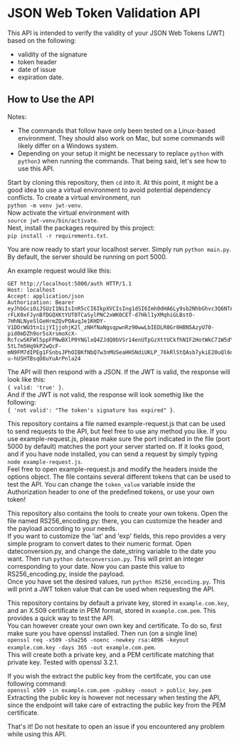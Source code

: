 # JSON Web Token Validation API

This API is intended to verify the validity of your JSON Web Tokens (JWT) based on the following:
- validity of the signature
- token header
- date of issue
- expiration date.

## How to Use the API

Notes:
- The commands that follow have only been tested on a Linux-based environment. They should also work on Mac, but some commands will likely differ on a Windows system.
- Depending on your setup it might be necessary to replace `python` with `python3` when running the commands.
That being said, let's see how to use this API.

Start by cloning this repository, then `cd` into it. At this point, it might be a good idea to use a virtual environment to avoid potential dependency conflicts. To create a virtual environment, run  
`python -m venv jwt-venv`.  
Now activate the virtual environment with  
`source jwt-venv/bin/activate`.  
Next, install the packages required by this project:  
`pip install -r requirements.txt`.

You are now ready to start your localhost server. Simply run `python main.py`. By default, the server should be running on port 5000.

An example request would like this:  
```
GET http://localhost:5000/auth HTTP/1.1
Host: localhost
Accept: application/json
Authorization: Bearer eyJhbGciOiJSUzI1NiIsInR5cCI6IkpXVCIsIng1dSI6Imh0dHA6Ly9sb2NhbGhvc3Q6NTAwMC9jZXJ0LnBlbSJ9.eyJzdWIiOiIxMjM0NTY3ODkwIiwibmFtZSI6IkpvaG4gRG9lIiwiaWF0IjoxNTE2MjM5MDIyLCJleHAiOjE3MzMyNjMyMDB9.VwThyTU9_H0VO8HVSFzQsU0ZHqKTdd2EMMRu7zEJSDxVMj4Ghlt2QYFvyvbxQcIKuLHRKi4u6Zcu3HxvFNOY4p-rFLK0xFJynBfDGQXKtYUT0TCaSylPNC2xWK0CET-d7Hkl1yXMqhiGLBstO-7HhNLNyeSlGeHrmZQvPOAvqJe1KHDY-V1DDrWU3tn1ijYIjjohjK2l_zNHfNaNgsqpwnRz90wwLbIEDLR0Gr0HBN5AzyU70-pid0mDZh9or5sXrsmoXcX-RcfcwSKFWl5ppFPNwBXlP0YNGlxQ4ZJdQ0bVSr14enUTpGzXttUCkfhNIF2HotWkC71W5dYDQmmAAAZwRdoG2DW506CPOZL8-5tL7m5Hq9kP2wQcF-mN9FM7dIPEg1FSnbsJPhOIBKfNbQ7w3nMUSeaHH5NdiUKLP_76kRlStQAsb7ykiE20uQl6n1guM8cBFupnQVo8vkNC7fZ1S7vqjqHbosGJ6lcfl7ybVEJsFqb6RdW3GehSylfsZYLAMlHB3EvB9sBwmUjTLPyINBm2i3fVQtVqfxITK6PusDvrCfVtWBVO6wYeYN1PmJFTjQ0FH6wtGxw9MoIqIGGvupfYYIMGB6u93YM6f9N9WboLDCsnLrAYb7igg45nHQzCxMpBHZu0eatqBcM-u-hUSHTBsqO8uYuArPnla24
```

The API will then respond with a JSON. If the JWT is valid, the response will look like this:  
`{ valid: 'true' }`.  
And if the JWT is not valid, the response will look somethig like the following:  
`{ 'not valid': "The token's signature has expired" }`.

This repository contains a file named example-request.js that can be used to send requests to the API, but feel free to use any method you like. If you use example-request.js, please make sure the port indicated in the file (port 5000 by default) matches the port your server started on. If it looks good, and if you have node installed, you can send a request by simply typing  
`node example-request.js`.  
Feel free to open example-request.js and modify the headers inside the options object. The file contains several different tokens that can be used to test the API. You can change the `token_value` variable inside the Authorization header to one of the predefined tokens, or use your own token!

This repository also contains the tools to create your own tokens. Open the file named RS256_encoding.py: there, you can customize the header and the payload according to your needs.  
If you want to customize the 'iat' and 'exp' fields, this repo provides a very simple program to convert dates to their numeric format. Open dateconversion.py, and change the date_string variable to the date you want. Then run `python dateconversion.py`. This will print an integer corresponding to your date. Now you can paste this value to RS256_encoding.py, inside the payload.  
Once you have set the desired values, run `python RS256_encoding.py`. This will print a JWT token value that can be used when requesting the API.

This repository contains by default a private key, stored in `example.com.key`, and an X.509 certificate in PEM format, stored in `example.com.pem`. This provides a quick way to test the API.  
You can however create your own own key and certificate. To do so, first make sure you have openssl installed. Then run (on a single line)  
`openssl req -x509 -sha256 -noenc -newkey rsa:4096 -keyout example.com.key -days 365 -out example.com.pem`.  
This will create both a private key, and a PEM certificate matching that private key. Tested with openssl 3.2.1.

If you wish the extract the public key from the certifcate, you can use following command:  
`openssl x509 -in example.com.pem -pubkey -noout > public_key.pem`  
Extracting the public key is however not necessary when testing the API, since the endpoint will take care of extracting the public key from the PEM certificate.

That's it! Do not hesitate to open an issue if you encountered any problem while using this API.
